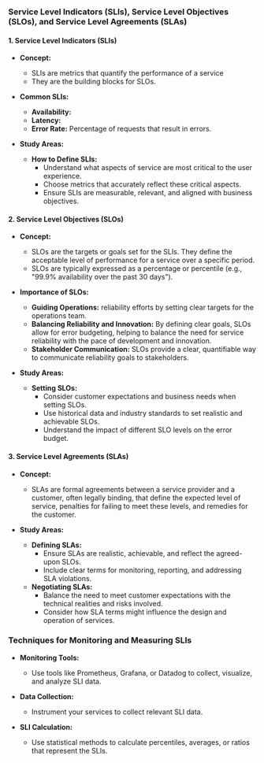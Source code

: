 ### Service Level Indicators (SLIs), Service Level Objectives (SLOs), and Service Level Agreements (SLAs)

#### 1. **Service Level Indicators (SLIs)**

- **Concept:**
  - SLIs are metrics that quantify the performance of a service 
  - They are the building blocks for SLOs.

- **Common SLIs:**
  - **Availability:** 
  - **Latency:** 
  - **Error Rate:** Percentage of requests that result in errors.

- **Study Areas:**
  - **How to Define SLIs:**
    - Understand what aspects of service are most critical to the user experience.
    - Choose metrics that accurately reflect these critical aspects.
    - Ensure SLIs are measurable, relevant, and aligned with business objectives.

#### 2. **Service Level Objectives (SLOs)**

- **Concept:**
  - SLOs are the targets or goals set for the SLIs. They define the acceptable level of performance for a service over a specific period.
  - SLOs are typically expressed as a percentage or percentile (e.g., "99.9% availability over the past 30 days").

- **Importance of SLOs:**
  - **Guiding Operations:** reliability efforts by setting clear targets for the operations team.
  - **Balancing Reliability and Innovation:** By defining clear goals, SLOs allow for error budgeting, helping to balance the need for service reliability with the pace of development and innovation.
  - **Stakeholder Communication:** SLOs provide a clear, quantifiable way to communicate reliability goals to stakeholders.

- **Study Areas:**
  - **Setting SLOs:**
    - Consider customer expectations and business needs when setting SLOs.
    - Use historical data and industry standards to set realistic and achievable SLOs.
    - Understand the impact of different SLO levels on the error budget.

#### 3. **Service Level Agreements (SLAs)**

- **Concept:**
  - SLAs are formal agreements between a service provider and a customer, often legally binding, that define the expected level of service, penalties for failing to meet these levels, and remedies for the customer.

- **Study Areas:**
  - **Defining SLAs:**
    - Ensure SLAs are realistic, achievable, and reflect the agreed-upon SLOs.
    - Include clear terms for monitoring, reporting, and addressing SLA violations.
  - **Negotiating SLAs:**
    - Balance the need to meet customer expectations with the technical realities and risks involved.
    - Consider how SLA terms might influence the design and operation of services.

### Techniques for Monitoring and Measuring SLIs

- **Monitoring Tools:**
  - Use tools like Prometheus, Grafana, or Datadog to collect, visualize, and analyze SLI data.

- **Data Collection:**
  - Instrument your services to collect relevant SLI data. 

- **SLI Calculation:**
  - Use statistical methods to calculate percentiles, averages, or ratios that represent the SLIs.


